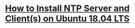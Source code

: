 # [How to Install NTP Server and Client(s) on Ubuntu 18.04 LTS](https://vitux.com/how-to-install-ntp-server-and-client-on-ubuntu/)
